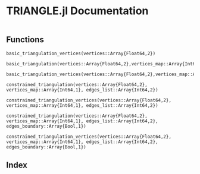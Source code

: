 # TRIANGLE.jl Documentation

```@contents
```

## Functions

```@docs
basic_triangulation_vertices(vertices::Array{Float64,2})
```

```@docs
basic_triangulation(vertices::Array{Float64,2},vertices_map::Array{Int64,1})
```

```@docs
basic_triangulation_vertices(vertices::Array{Float64,2},vertices_map::Array{Int64,1})
```

```@docs
constrained_triangulation(vertices::Array{Float64,2}, vertices_map::Array{Int64,1}, edges_list::Array{Int64,2})
```

```@docs
constrained_triangulation_vertices(vertices::Array{Float64,2}, vertices_map::Array{Int64,1}, edges_list::Array{Int64,2})
```

```@docs
constrained_triangulation(vertices::Array{Float64,2}, vertices_map::Array{Int64,1}, edges_list::Array{Int64,2}, edges_boundary::Array{Bool,1})
```

```@docs
constrained_triangulation_vertices(vertices::Array{Float64,2}, vertices_map::Array{Int64,1}, edges_list::Array{Int64,2}, edges_boundary::Array{Bool,1})
```

## Index

```@index
```